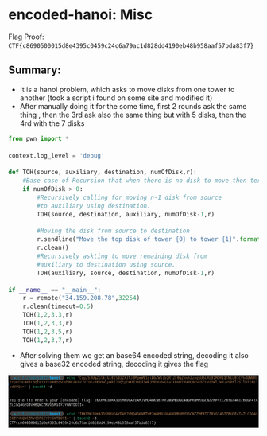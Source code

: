 # encoded-hanoi: Misc

Flag Proof: `CTF{c8690500015d8e4395c0459c24c6a79ac1d828dd4190eb48b958aaf57bda83f7}`

## Summary:

- It is a hanoi problem, which asks to move disks from one tower to another (took a script i found on some site and modified it)
- After manually doing it for the some time, first 2 rounds ask the same thing , then the 3rd ask also the same thing but with 5 disks, then the 4rd with the 7 disks

```python
from pwn import *

context.log_level = 'debug'

def TOH(source, auxiliary, destination, numOfDisk,r):
    #Base case of Recursion that when there is no disk to move then terminate the call.
    if numOfDisk > 0:
        #Recursively calling for moving n-1 disk from source
        #to auxiliary using destination. 
        TOH(source, destination, auxiliary, numOfDisk-1,r)

        #Moving the disk from source to destination
        r.sendline("Move the top disk of tower {0} to tower {1}".format(source, destination, auxiliary).encode())
        r.clean()
        #Recursively askting to move remaining disk from 
        #auxiliary to destination using source.
        TOH(auxiliary, source, destination, numOfDisk-1,r)

if __name__ == "__main__":
    r = remote("34.159.208.78",32254)
    r.clean(timeout=0.5)
    TOH(1,2,3,3,r)
    TOH(1,2,3,3,r)
    TOH(1,2,3,5,r)
    TOH(1,2,3,7,r)
```

- After solving them we get an base64 encoded string, decoding it also gives a base32 encoded string, decoding it gives the flag

![Untitled](encoded-hanoi%20Misc%20b6f88a394bb141278337a47858649755/Untitled.png)